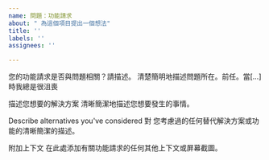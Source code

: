 ```yaml
---
name: 問題：功能請求
about: " 為這個項目提出一個想法"
title: ''
labels: ''
assignees: ''

---
```


您的功能請求是否與問題相關？請描述。
清楚簡明地描述問題所在。前任。當[...]時我總是很沮喪

描述您想要的解決方案
清晰簡潔地描述您想要發生的事情。

Describe alternatives you've considered 對
您考慮過的任何替代解決方案或功能的清晰簡潔的描述。

附加上下文
在此處添加有關功能請求的任何其他上下文或屏幕截圖。
